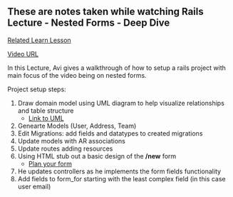 ## These are notes taken while watching Rails Lecture - Nested Forms - Deep Dive

[Related Learn Lesson](https://learn.co/tracks/full-stack-web-development/rails/associations-and-rails/basic-nested-forms)

[Video URL](https://www.youtube.com/watch?v=zZn0xWry6TE)

In this Lecture, Avi gives a walkthrough of how to setup a rails project with main focus of the video being on nested forms.

Project setup steps:

1. Draw domain model using UML diagram to help visualize relationships and table structure
    * [Link to UML](http://i.imgur.com/yIhnhUP.png)
2. Genearte Models (User, Address, Team)
3. Edit Migrations: add fields and datatypes to created migrations
4. Update models with AR associations
5. Update routes adding resources
6. Using HTML stub out a basic design of the **/new** form
    * [Plan your form](http://i.imgur.com/9qZ9yVY.png)
7. He updates controllers as he implements the form fields functionality
8. Add fields to form_for starting with the least complex field (in this case user email)
